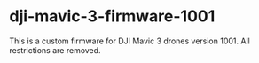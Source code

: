 # dji-mavic-3-firmware-1001
This is a custom firmware for DJI Mavic 3 drones version 1001. All restrictions are removed.
